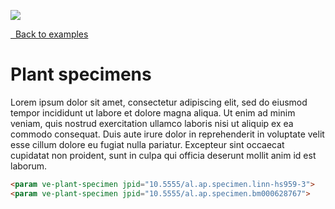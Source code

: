 <a href="https://juncture-digital.org"><img src="https://gitcdn.link/repo/jstor-labs/juncture/main/images/ve-button.png"></a>

<param ve-config title="Plant specimen examples" layout="vertical">

<a class="nav" href="/examples"><i class="fas fa-arrow-circle-left"></i>&nbsp;&nbsp;Back to examples</a>

# Plant specimens

Lorem ipsum dolor sit amet, consectetur adipiscing elit, sed do eiusmod tempor incididunt ut labore et dolore magna aliqua. Ut enim ad minim veniam, quis nostrud exercitation ullamco laboris nisi ut aliquip ex ea commodo consequat. Duis aute irure dolor in reprehenderit in voluptate velit esse cillum dolore eu fugiat nulla pariatur. Excepteur sint occaecat cupidatat non proident, sunt in culpa qui officia deserunt mollit anim id est laborum.
<param ve-plant-specimen jpid="10.5555/al.ap.specimen.linn-hs959-3">
<param ve-plant-specimen jpid="10.5555/al.ap.specimen.bm000628767">

```html
<param ve-plant-specimen jpid="10.5555/al.ap.specimen.linn-hs959-3">
<param ve-plant-specimen jpid="10.5555/al.ap.specimen.bm000628767">
```